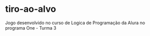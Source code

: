 # tiro-ao-alvo
Jogo desenvolvido no curso de Logica de Programação da Alura no programa One - Turma 3
